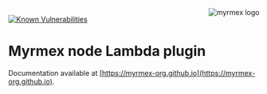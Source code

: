 <img align="right" alt="myrmex logo" src="https://raw.githubusercontent.com/myrmex-org/myrmex/master/images/myrmex.png" />

[![Known Vulnerabilities](https://snyk.io/test/npm/@myrmex/node-lambda/badge.svg)](https://snyk.io/test/npm/@myrmex/node-lambda)

# Myrmex node Lambda plugin

Documentation available at [https://myrmex-org.github.io](https://myrmex-org.github.io).

